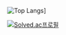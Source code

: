 ![Top Langs](https://github-readme-stats.vercel.app/api/top-langs/?username=haijun9)]

[![Solved.ac프로필](http://mazassumnida.wtf/api/v2/generate_badge?boj=haijun)](https://solved.ac/haijun)
